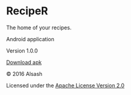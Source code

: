 # RecipeR

The home of your recipes. 

Android application

Version 1.0.0

[Download apk](../../raw/master/app/build/outputs/apk/app-debug.apk)

© 2016 Alsash

Licensed under the [Apache License Version 2.0](/../../blob/master/LICENSE)
